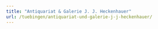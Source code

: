 ```yaml
---
title: "Antiquariat & Galerie J. J. Heckenhauer"
url: /tuebingen/antiquariat-und-galerie-j-j-heckenhauer/
---
```

